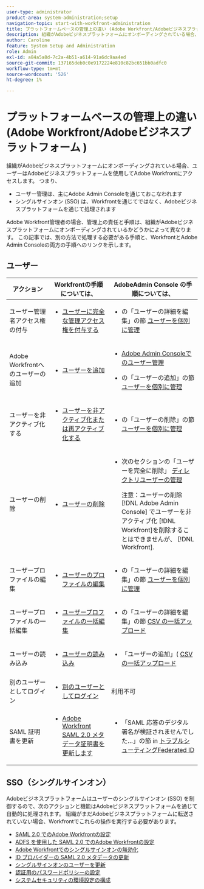 ```yaml
---
user-type: administrator
product-area: system-administration;setup
navigation-topic: start-with-workfront-administration
title: プラットフォームベースの管理上の違い (Adobe Workfront/Adobeビジネスプラットフォーム )
description: 組織がAdobeビジネスプラットフォームにオンボーディングされている場合、ユーザーはAdobeビジネスプラットフォームを使用してAdobe Workfrontにアクセスします。 つまり、ユーザー管理は主にAdobe Admin Consoleを通じておこなわれ、シングルサインオン (SSO) はWorkfrontを通じてではなく、Adobeビジネスプラットフォームを通じて処理されます。 Adobe Workfront管理者の場合、管理上の責任と手順は、組織がAdobeビジネスプラットフォームにオンボーディングされているかどうかによって異なります。 この記事では、別の方法で処理する必要がある手順と、WorkfrontとAdobe Admin Consoleの両方の手順へのリンクを示します。
author: Caroline
feature: System Setup and Administration
role: Admin
exl-id: a84a5a8d-7c2a-4b51-a614-91a6dc9aa4ed
source-git-commit: 137165deb0c0e9172224e810c82bc651bb0adfc0
workflow-type: tm+mt
source-wordcount: '526'
ht-degree: 1%

---
```


# プラットフォームベースの管理上の違い (Adobe Workfront/Adobeビジネスプラットフォーム )

組織がAdobeビジネスプラットフォームにオンボーディングされている場合、ユーザーはAdobeビジネスプラットフォームを使用してAdobe Workfrontにアクセスします。 つまり、

* ユーザー管理は、主にAdobe Admin Consoleを通じておこなわれます
* シングルサインオン (SSO) は、Workfrontを通じてではなく、Adobeビジネスプラットフォームを通じて処理されます

Adobe Workfront管理者の場合、管理上の責任と手順は、組織がAdobeビジネスプラットフォームにオンボーディングされているかどうかによって異なります。 この記事では、別の方法で処理する必要がある手順と、WorkfrontとAdobe Admin Consoleの両方の手順へのリンクを示します。

## ユーザー

<table style="table-layout:auto"> 
 <col> 
 <col> 
 <col> 
 <thead> 
  <tr> 
   <th>アクション</th> 
   <th>Workfrontの手順については、</th> 
   <th>AdobeAdmin Console の手順については、</th> 
  </tr> 
 </thead> 
 <tbody> <!--
   <tr data-mc-conditions="QuicksilverOrClassic.Draft mode"> 
    <td role="rowheader">View information about access levels and licenses for your users</td> 
    <td> 
     <ul> 
      <li> <p><a href="../../administration-and-setup/add-users/access-levels-and-object-permissions/list-access-levels-and-licenses-for-your-users.md" class="MCXref xref">List your users' access levels and licenses</a> </p> </li> 
     </ul> </td> 
    <td> 
     <ul> 
      <li> <p>The section "View user list" in <a href="https://helpx.adobe.com/enterprise/using/manage-users-individually.html">Manage users individually</a></p> </li> 
     </ul> </td> 
   </tr>
  --> 
  <tr> 
   <td role="rowheader">ユーザー管理者アクセス権の付与</td> 
   <td> 
    <ul> 
     <li> <p><a href="../../administration-and-setup/add-users/configure-and-grant-access/grant-a-user-full-administrative-access.md" class="MCXref xref">ユーザーに完全な管理アクセス権を付与する</a> </p> </li> 
    </ul> </td> 
   <td> 
    <ul> 
     <li> <p>の「ユーザーの詳細を編集」の節 <a href="https://helpx.adobe.com/enterprise/using/manage-users-individually.html">ユーザーを個別に管理</a></p> </li> 
    </ul> </td> 
  </tr> 
  <tr> 
   <td role="rowheader">Adobe Workfrontへのユーザーの追加</td> 
   <td> 
    <ul> 
     <li> <p><a href="../../administration-and-setup/add-users/create-and-manage-users/add-users.md" class="MCXref xref">ユーザーを追加</a> </p> </li> 
    </ul> </td> 
   <td> 
    <ul> 
     <li> <p><a href="../../administration-and-setup/add-users/create-and-manage-users/admin-console.md" class="MCXref xref">Adobe Admin Consoleでのユーザー管理</a> </p> </li> 
     <li> <p>の「ユーザーの追加」の節 <a href="https://helpx.adobe.com/enterprise/using/manage-users-individually.html">ユーザーを個別に管理</a></p> </li> 
    </ul> </td> 
  </tr> <!--
   <tr data-mc-conditions="QuicksilverOrClassic.Draft mode"> 
    <td role="rowheader">Add a user to Adobe Workfront Fusion</td> 
    <td> 
     <ul> 
      <li> <p><a href="../../workfront-fusion/organizations/add-user-to-an-organization.md" class="MCXref xref">Add a user to an organization in Adobe Workfront Fusion</a> </p> </li> 
     </ul> </td> 
    <td> 
     <ul> 
      <li> <p><a href="../../administration-and-setup/add-users/create-and-manage-users/admin-console.md" class="MCXref xref">Manage users in the Adobe Admin Console</a> </p> </li> 
      <li> <p>The section "Add users" in in <a href="https://helpx.adobe.com/enterprise/using/manage-users-individually.html">Manage users individually</a></p> </li> 
     </ul> </td> 
   </tr>
  --> 
  <tr> 
   <td role="rowheader">ユーザーを非アクティブ化する</td> 
   <td> 
    <ul> 
     <li> <p><a href="../../administration-and-setup/add-users/create-and-manage-users/deactivate-a-user.md" class="MCXref xref">ユーザーを非アクティブ化または再アクティブ化する</a> </p> </li> 
    </ul> </td> 
   <td> 
    <ul> 
     <li> <p>の「ユーザーの削除」の節 <a href="https://helpx.adobe.com/enterprise/using/manage-users-individually.html">ユーザーを個別に管理</a></p> </li> 
    </ul> </td> 
  </tr> 
  <tr> 
   <td role="rowheader">ユーザーの削除</td> 
   <td> 
    <ul> 
     <li> <p><a href="../../administration-and-setup/add-users/create-and-manage-users/delete-a-user.md" class="MCXref xref">ユーザーの削除</a> </p> </li> 
    </ul> </td> 
   <td> 
    <ul> 
     <li> <p>次のセクションの「ユーザーを完全に削除」 <a href="https://helpx.adobe.com/enterprise/using/manage-directory-users.html">ディレクトリユーザーの管理</a>
     </p><p>注意：ユーザーの削除 [!DNL Adobe Admin Console] でユーザーを非アクティブ化 [!DNL Workfront]を削除することはできませんが、 [!DNL Workfront].</p> </li> 
    </ul> </td> 
  </tr> 
  <tr> 
   <td role="rowheader">ユーザープロファイルの編集</td> 
   <td> 
    <ul> 
     <li> <p><a href="../../administration-and-setup/add-users/create-and-manage-users/edit-a-users-profile.md" class="MCXref xref">ユーザーのプロファイルの編集</a> </p> </li> 
    </ul> </td> 
   <td> 
    <ul> 
     <li> <p>の「ユーザーの詳細を編集」の節 <a href="https://helpx.adobe.com/enterprise/using/manage-users-individually.html">ユーザーを個別に管理</a></p> </li> 
    </ul> </td> 
  </tr> 
  <tr> 
   <td role="rowheader">ユーザープロファイルの一括編集</td> 
   <td> 
    <ul> 
     <li> <p><a href="../../administration-and-setup/add-users/create-and-manage-users/edit-user-profiles-in-bulk.md" class="MCXref xref">ユーザープロファイルの一括編集</a> </p> </li> 
    </ul> </td> 
   <td> 
    <ul> 
     <li> <p>の「ユーザーの詳細を編集」の節 <a href="https://helpx.adobe.com/enterprise/using/bulk-upload-users.html">CSV の一括アップロード</a></p> </li> 
    </ul> </td> 
  </tr> 
  <tr> 
   <td role="rowheader">ユーザーの読み込み </td> 
   <td> 
    <ul> 
     <li> <p><a href="../../administration-and-setup/add-users/create-and-manage-users/import-users.md" class="MCXref xref">ユーザーの読み込み</a> </p> </li> 
    </ul> </td> 
   <td> 
    <ul> 
     <li> <p>「ユーザーの追加」( <a href="https://helpx.adobe.com/enterprise/using/bulk-upload-users.html">CSV の一括アップロード</a></p> </li> 
    </ul> </td> 
  </tr> 
  <tr> 
   <td role="rowheader">別のユーザーとしてログイン</td> 
   <td> 
    <ul> 
     <li> <p><a href="../../administration-and-setup/add-users/create-and-manage-users/log-in-as-another-user.md" class="MCXref xref">別のユーザーとしてログイン</a> </p> </li> 
    </ul> </td> 
   <td>利用不可</td> 
  </tr> 
  <tr> 
   <td role="rowheader">SAML 証明書を更新</td> 
   <td> 
    <ul> 
     <li> <p><a href="../../administration-and-setup/manage-workfront/security/renew-wf-saml-2-certificate.md" class="MCXref xref">Adobe Workfront SAML 2.0 メタデータ証明書を更新します</a> </p> </li> 
    </ul> </td> 
   <td> 
    <ul> 
     <li> <p>「SAML 応答のデジタル署名が検証されませんでした…」の節 in <a href="https://helpx.adobe.com/enterprise/kb/tshoot-fed-id.html">トラブルシューティングFederated ID</a></p> </li> 
    </ul> </td> 
  </tr> 
 </tbody> 
</table>

## SSO（シングルサインオン）

Adobeビジネスプラットフォームはユーザーのシングルサインオン (SSO) を制御するので、次のアクションと機能はAdobeビジネスプラットフォームを通じて自動的に処理されます。 組織がまだAdobeビジネスプラットフォームに転送されていない場合、Workfrontでこれらの操作を実行する必要があります。


* [SAML 2.0 でのAdobe Workfrontの設定](../../administration-and-setup/add-users/single-sign-on/configure-workfront-saml-2.md)
* [ADFS を使用した SAML 2.0 でのAdobe Workfrontの設定](../../administration-and-setup/add-users/single-sign-on/configure-workfront-saml-2-adfs.md)
* [Adobe Workfrontでのシングルサインオンの無効化](../../administration-and-setup/add-users/single-sign-on/deactivate-sso.md)
* [ID プロバイダーの SAML 2.0 メタデータの更新](../../administration-and-setup/add-users/single-sign-on/update-saml-2-metadata-ip.md)
* [シングルサインオンのユーザーを更新](../../administration-and-setup/add-users/single-sign-on/update-users-sso.md)
* [認証用のパスワードポリシーの設定](../../administration-and-setup/manage-workfront/security/configure-password-policies-authentication.md)
* [システムセキュリティの環境設定の構成](../../administration-and-setup/manage-workfront/security/configure-security-preferences.md)
